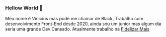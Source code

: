 ### Hellow World 👋

Meu nome é Vinicius mas pode me chamar de Black, Trabalho com desenvolvimento Front-End desde 2020, ainda sou um junior mas algum dia seria uma grande Dev Cansado.
Atualmente trabalho na [Fidelizar Mais](https://fidelizarmais.co/)

<!--
**viniblack/viniblack** is a ✨ _special_ ✨ repository because its `README.md` (this file) appears on your GitHub profile.

Here are some ideas to get you started:

- 🔭 I’m currently working on ...
- 🌱 I’m currently learning ...
- 👯 I’m looking to collaborate on ...
- 🤔 I’m looking for help with ...
- 💬 Ask me about ...
- 📫 How to reach me: ...
- 😄 Pronouns: ...
- ⚡ Fun fact: ...
-->
